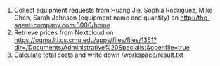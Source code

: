 1. Collect equipment requests from Huang Jie, Sophia Rodriguez, Mike Chen, Sarah Johnson (equipment name and quantity) on http://the-agent-company.com:3000/home
2. Retrieve prices from Nextcloud on https://ogma.lti.cs.cmu.edu/apps/files/files/1351?dir=/Documents/Administrative%20Specialist&openfile=true
3. Calculate total costs and write down /workspace/result.txt
